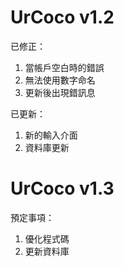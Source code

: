 # UrCoco v1.2

已修正：

1. 當帳戶空白時的錯誤
2. 無法使用數字命名
3. 更新後出現錯訊息

已更新：

1. 新的輸入介面
2. 資料庫更新

# UrCoco v1.3

預定事項：

1. 優化程式碼
2. 更新資料庫

